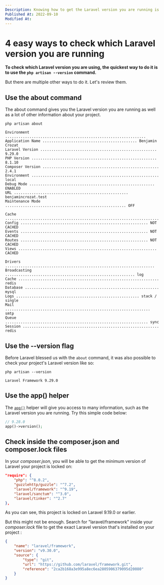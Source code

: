 ```yaml
---
Description: Knowing how to get the Laravel version you are running is important before starting to write code on a project. There are multiple ways to get check it.
Published At: 2022-09-10
Modified At:
---
```


# 4 easy ways to check which Laravel version you are running

**To check which Laravel version you are using, the quickest way to do it is to use the `php artisan --version` command.**

But there are multiple other ways to do it. Let's review them.

## Use the about command

The about command gives you the Laravel version you are running as well as a lot of other information about your project.

```
php artisan about

Environment ................................................................  
Application Name ........................................... Benjamin Crozat  
Laravel Version ..................................................... 9.29.0  
PHP Version ......................................................... 8.1.10  
Composer Version ..................................................... 2.4.1  
Environment .......................................................... local  
Debug Mode ......................................................... ENABLED  
URL .................................................... benjamincrozat.test  
Maintenance Mode ....................................................... OFF  

Cache ......................................................................  
Config .......................................................... NOT CACHED  
Events .......................................................... NOT CACHED  
Routes .......................................................... NOT CACHED  
Views ............................................................... CACHED  

Drivers ....................................................................  
Broadcasting ........................................................... log  
Cache ................................................................ redis  
Database ............................................................. mysql  
Logs ........................................................ stack / single  
Mail .................................................................. smtp  
Queue ................................................................. sync  
Session .............................................................. redis
```

## Use the --version flag

Before Laravel blessed us with the `about` command, it was also possible to check your project's Laravel version like so:

```
php artisan --version

Laravel Framework 9.29.0
```

## Use the app() helper

The [`app()`](https://laravel.com/docs/helpers#method-app) helper will give you access to many information, such as the Laravel version you are running. Try this simple code below:

```php
// 9.28.0
app()->version();
```

## Check inside the composer.json and composer.lock files

In your *composer.json*, you will be able to get the minimum version of Laravel your project is locked on:

```json
"require": {
    "php": "^8.0.2",
    "guzzlehttp/guzzle": "^7.2",
    "laravel/framework": "^9.19",
    "laravel/sanctum": "^3.0",
    "laravel/tinker": "^2.7"
},
```

As you can see, this project is locked on Laravel 9.19.0 or earlier.

But this might not be enough. Search for "laravel/framework" inside your *composer.lock* file to get the exact Laravel version that's installed on your project :

```json
{
    "name": "laravel/framework",
    "version": "v9.30.0",
    "source": {
        "type": "git",
        "url": "https://github.com/laravel/framework.git",
        "reference": "2ca2b168a3e995a8ec6ea2805906379095d20080"
    }
}
```
